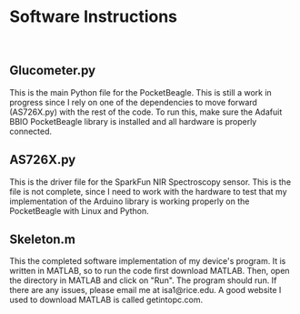<h1>Software Instructions</h1><br>
<h2>Glucometer.py</h2>
This is the main Python file for the PocketBeagle. This is still a work in progress since I rely on one of the dependencies to move forward (AS726X.py) with the rest of the code. To run this, make sure the Adafuit BBIO PocketBeagle library is installed and all hardware is properly connected.
<h2>AS726X.py</h2>
This is the driver file for the SparkFun NIR Spectroscopy sensor. This is the file is not complete, since I need to work with the hardware to test that my implementation of the Arduino library is working properly on the PocketBeagle with Linux and Python.
<h2>Skeleton.m</h2>
This the completed software implementation of my device's program. It is written in MATLAB, so to run the code first download MATLAB. Then, open the directory in MATLAB and click on "Run". The program should run. If there are any issues, please email me at isa1@rice.edu. A good website I used to download MATLAB is called getintopc.com.